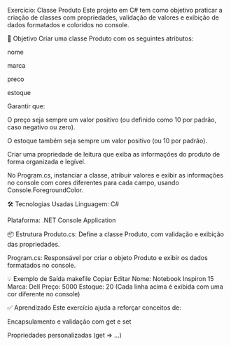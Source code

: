 Exercício: Classe Produto
Este projeto em C# tem como objetivo praticar a criação de classes com propriedades, validação de valores e exibição de dados formatados e coloridos no console.

🧠 Objetivo
Criar uma classe Produto com os seguintes atributos:

nome

marca

preco

estoque

Garantir que:

O preço seja sempre um valor positivo (ou definido como 10 por padrão, caso negativo ou zero).

O estoque também seja sempre um valor positivo (ou 10 por padrão).

Criar uma propriedade de leitura que exiba as informações do produto de forma organizada e legível.

No Program.cs, instanciar a classe, atribuir valores e exibir as informações no console com cores diferentes para cada campo, usando Console.ForegroundColor.

🛠️ Tecnologias Usadas
Linguagem: C#

Plataforma: .NET Console Application

📦 Estrutura
Produto.cs: Define a classe Produto, com validação e exibição das propriedades.

Program.cs: Responsável por criar o objeto Produto e exibir os dados formatados no console.

💡 Exemplo de Saída
makefile
Copiar
Editar
Nome: Notebook Inspiron 15
Marca: Dell
Preço: 5000
Estoque: 20
(Cada linha acima é exibida com uma cor diferente no console)

✅ Aprendizado
Este exercício ajuda a reforçar conceitos de:

Encapsulamento e validação com get e set

Propriedades personalizadas (get => ...)
